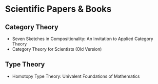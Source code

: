 # Scientific Papers & Books
## Category Theory
* Seven Sketches in Compositionality: An Invitation to Applied Category Theory
* Category Theory for Scientists (Old Version)

## Type Theory
* Homotopy Type Theory: Univalent Foundations of Mathematics


